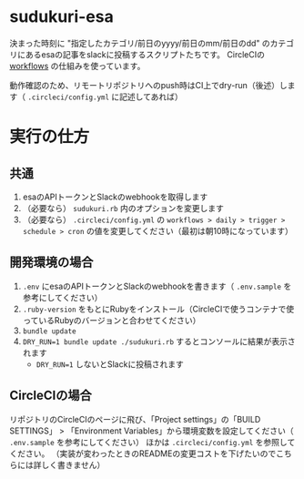# sudukuri-esa

決まった時刻に "指定したカテゴリ/前日のyyyy/前日のmm/前日のdd" のカテゴリにあるesaの記事をslackに投稿するスクリプトたちです。
CircleCIの[workflows](https://circleci.com/docs/2.0/workflows/) の仕組みを使っています。

動作確認のため、リモートリポジトリへのpush時はCI上でdry-run（後述）します（ `.circleci/config.yml` に記述してあれば）

# 実行の仕方

## 共通

1. esaのAPIトークンとSlackのwebhookを取得します
1. （必要なら） `sudukuri.rb` 内のオプションを変更します
1. （必要なら） `.circleci/config.yml` の `workflows > daily > trigger > schedule > cron` の値を変更してください（最初は朝10時になっています）

## 開発環境の場合

1. `.env` にesaのAPIトークンとSlackのwebhookを書きます（ `.env.sample` を参考にしてください）
1. `.ruby-version` をもとにRubyをインストール（CircleCIで使うコンテナで使っているRubyのバージョンと合わせてください）
1. `bundle update`
1. `DRY_RUN=1 bundle update ./sudukuri.rb` するとコンソールに結果が表示されます
    - `DRY_RUN=1` しないとSlackに投稿されます

## CircleCIの場合

リポジトリのCircleCIのページに飛び、「Project settings」の「BUILD SETTINGS」 > 「Environment Variables」から環境変数を設定してください（ `.env.sample` を参考にしてください）
ほかは `.circleci/config.yml` を参照してください。
（実装が変わったときのREADMEの変更コストを下げたいのでこちらには詳しく書きません）

